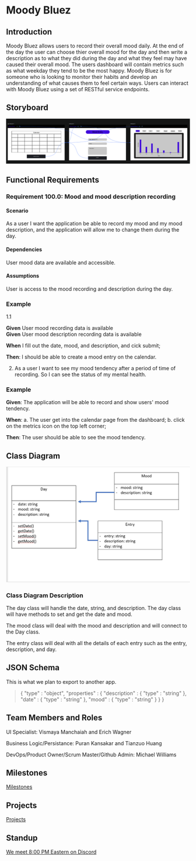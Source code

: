 # Moody Bluez

## Introduction

Moody Bluez allows users to record their overall mood daily. At the end of the day the user can choose thier overall mood for the day and then write a description as to what they did during the day and what they feel may have caused their overall mood. The users dashboard will contain metrics such as what weekday they tend to be the most happy. Moody Bluez is for someone who is looking to monitor their habits and develop an understanding of what causes them to feel certain ways. Users can interact with Moody Bluez using a set of RESTful service endpoints.

## Storyboard

![storyboard](ReadmeAssets/storyboard.png)

## Functional Requirements

### Requirement 100.0: Mood and mood description recording

#### Scenario

As a user I want the application be able to record my mood and my mood description, and the application will allow me to change them during the day.

#### Dependencies

User mood data are available and accessible.

#### Assumptions

User is access to the mood recording and description during the day.

### Example
1.1

**Given** User mood recording data is available  
**Given** User mood description recording data is available


**When** I fill out the date, mood, and description, and cick submit;

**Then**: I should be able to create a mood entry on the calendar.

2. As a user I want to see my mood tendency after a period of time of recording. So I can see the status of my mental health.

### Example

**Given**: The application will be able to record and show users' mood tendency.

**When**:
a. The user get into the calendar page from the dashboard;
b. click on the metrics icon on the top left corner;

**Then**: The user should be able to see the mood tendency.

## Class Diagram

![classdiagram](ReadmeAssets/classdiagram.JPG)


### Class Diagram Description

The day class will handle the date, string, and description. The day class will have methods to set and get the date and mood. 

The mood class will deal with the mood and description and will connect to the Day class. 

The entry class will deal with all the details of each entry such as the entry, description, and day. 

## JSON Schema

This is what we plan to export to another app.

> {
>  "type" : "object",
>  "properties" : {
>    "description" : {
>      "type" : "string"
>    },
>    "date" : {
>      "type" : "string"
>    },
>    "mood" : {
>      "type" : "string"
>    }
>  }
> }

## Team Members and Roles 

UI Specialist: Vismaya Manchaiah and Erich Wagner

Business Logic/Persistance: Puran Kansakar and Tianzuo Huang

DevOps/Product Owner/Scrum Master/Github Admin: Michael Williams

## Milestones

[Milestones](https://github.com/mikeal200/MoodyBluez/milestones)

## Projects

[Projects](https://github.com/mikeal200/MoodyBluez/projects)

## Standup

[We meet 8:00 PM Eastern on Discord](https://discord.gg/N6qNra5f36)
